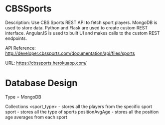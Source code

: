 # CBSSports
Description: Use CBS Sports REST API to fetch sport players. 
MongoDB is used to store data.
Python and Flask are used to create custom REST interface.
AngularJS is used to built UI and makes calls to the custom REST endpoints. 

API Reference: http://developer.cbssports.com/documentation/api/files/sports

URL: https://cbssports.herokuapp.com/


# Database Design
Type = MongoDB

Collections
<sport_type> - stores all the players from the specific sport
sport - stores all the type of sports
positionAvgAge - stores all the position age averages from each sport

